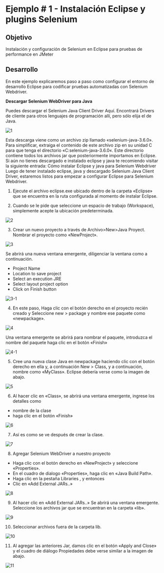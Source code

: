 # Ejemplo # 1 - Instalación Eclipse y plugins Selenium

## Objetivo

Instalación y configuración de Selenium en Eclipse para pruebas de performance en JMeter

## Desarrollo

En este ejemplo explicaremos paso a paso como configurar el entorno de desarrollo Eclipse para codificar pruebas automatizadas con Selenium Webdriver.

**Descargar Selenium WebDriver para Java**

Puedes descargar el Selenium Java Client Driver Aquí. Encontrará Drivers de cliente para otros lenguajes de programación allí, pero sólo elija el de Java.

![1](https://user-images.githubusercontent.com/22419786/158108052-0a038467-8b87-4c98-90b3-200f9f0540a5.png)

Esta descarga viene como un archivo zip llamado «selenium-java-3.6.0». Para simplificar, extraiga el contenido de este archivo zip en su unidad C para que tenga el directorio «C:selenium-java-3.6.0«. Este directorio contiene todos los archivos jar que posteriormente importamos en Eclipse.
Si aún no tienes descargado e instalado eclipse y java te recomiendo visitar la siguiente entrada: 
Cómo instalar Eclipse y java para Selenium Webdriver
Luego de tener instalado eclipse, java y descargado Selenium Java Client Driver, estaremos listos para empezar a configurar Eclipse para Selenium Webdriver.
 
1. Ejecute el archivo eclipse.exe ubicado dentro de la carpeta «Eclipse» que se encuentra en la ruta configurada al momento de instalar Eclipse.

2. Cuando se le pide que seleccione un espacio de trabajo (Workspace), simplemente acepte la ubicación predeterminada.
 
![2](https://user-images.githubusercontent.com/22419786/158108437-67a2a2bf-bc6d-42a2-98f2-66d300684c46.png)

3. Crear un nuevo proyecto a través de Archivo>New>Java Proyect. Nombrar el proyecto como «NewProject».

![3](https://user-images.githubusercontent.com/22419786/158108439-a3ad5c91-550a-4dd1-87fa-edf0fc6ddc80.png)

Se abrirá una nueva ventana emergente, diligenciar la ventana como a continuación.
 - Project Name
 - Location to save project
 - Select an execution JRE
 - Select layout project option
 - Click on Finish button

![3-1](https://user-images.githubusercontent.com/22419786/158108440-f78e26bc-d709-457e-9251-03e697d270a7.png)

4. En este paso, Haga clic con el botón derecho en el proyecto recién creado y Seleccione new > package  y nombre ese paquete como «newpackage».

![4](https://user-images.githubusercontent.com/22419786/158108442-2864facc-43b4-4bac-8f9f-ae2d784db8fd.png)

Una ventana emergente se abrirá para nombrar el paquete, introduzca el nombre del paquete haga clic en el botón «Finish»

![4-1](https://user-images.githubusercontent.com/22419786/158108444-649ad924-a5e0-4eb2-9c13-e72faea40584.png)

5. Cree una nueva clase Java en newpackage haciendo clic con el botón derecho en ella y, a continuación  New > Class, y a continuación, nombre como «MyClass». Eclipse debería verse como la imagen de abajo.

![5](https://user-images.githubusercontent.com/22419786/158108445-113de119-69ab-47e4-a5bd-b3257b27f50b.png)

6. Al hacer clic en «Class», se abrirá una ventana emergente, ingrese los detalles como
 - nombre de la clase 
 - haga clic en el botón «Finish»

![6](https://user-images.githubusercontent.com/22419786/158108447-8c2c74be-613b-4e8f-87df-d76f22380fa4.png)

7. Así es como se ve después de crear la clase.

![7](https://user-images.githubusercontent.com/22419786/158108448-6ea2af86-386a-4985-8c82-d2a32077fdfb.png)

8. Agregar Selenium WebDriver a nuestro proyecto

 - Haga clic con el botón derecho en «NewProject» y seleccione «Properties».
 - En el cuadro de dialogo «Properties», haga clic en «Java Build Path».
 - Haga clic en la pestaña Libraries , y entonces
 - Clic en  «Add External JARs..»

![8](https://user-images.githubusercontent.com/22419786/158108450-e66eb3ad-8dbc-42be-9460-c9d856c53edd.png)

9. Al hacer clic en «Add External JARs..» Se abrirá una ventana emergente. Seleccione los archivos jar que se encuentran en la carpeta «lib».

![9](https://user-images.githubusercontent.com/22419786/158108451-86e5c66c-da92-4624-af60-bc32d5965dec.png)

10. Seleccionar archivos fuera de la carpeta lib.

![10](https://user-images.githubusercontent.com/22419786/158108452-cf951ba5-c81f-4516-b63d-2f951d2cefdf.png)

11. Al agregar las anteriores Jar, damos clic en el botón «Apply and Close» y el cuadro de diálogo Propiedades debe verse similar a la imagen de abajo.

![11](https://user-images.githubusercontent.com/22419786/158108453-4a572e19-bfd7-4738-8f96-73de661b0e91.png)
